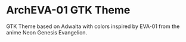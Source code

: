 # ArchEVA-01 GTK Theme
GTK Theme based on Adwaita with colors inspired by EVA-01 from the anime Neon Genesis Evangelion.
